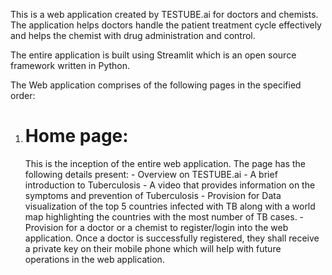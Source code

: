 This is a web application created by TESTUBE.ai for doctors and chemists. The application helps doctors handle the patient treatment cycle effectively and helps the chemist with drug administration and control. 

The entire application is built using Streamlit which is an open source framework written in Python.

The Web application comprises of the following pages in the specified order:
1) # Home page:
     This is the inception of the entire web application. The page has the following details present:
       - Overview on TESTUBE.ai
       - A brief introduction to Tuberculosis
       - A video that provides information on the symptoms and prevention of Tuberculosis
       - Provision for Data visualization of the top 5 countries infected with TB along with a world map highlighting the countries with the most number of TB cases.
       - Provision for a doctor or a chemist to register/login into the web application. Once a doctor is successfully registered, they shall receive a private key on their mobile         phone which will help with future operations in the web application.
 

